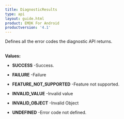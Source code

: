 ```yaml
---
title: DiagnosticResults
type: api
layout: guide.html
product: EMDK For Android
productversion: '4.1'
---
```



Defines all the error codes the diagnostic API returns.
 <br><br>

**Values:**

* **SUCCESS** -Success.

* **FAILURE** -Failure

* **FEATURE_NOT_SUPPORTED** -Feature not supported.

* **INVALID_VALUE** -Invalid value

* **INVALID_OBJECT** -Invalid Object

* **UNDEFINED** -Error code not defined.












